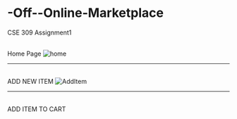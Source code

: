 # -Off--Online-Marketplace
CSE 309 Assignment1 


<br>Home Page
![home](https://user-images.githubusercontent.com/28053610/68084054-b3e2ae80-fe5a-11e9-8b18-16a05b020cb8.gif)</br>


---

<br>ADD NEW ITEM
![AddItem](https://user-images.githubusercontent.com/28053610/68084095-4aaf6b00-fe5b-11e9-9737-8ab6d006d562.gif)</br>

---
<br>ADD ITEM TO CART
